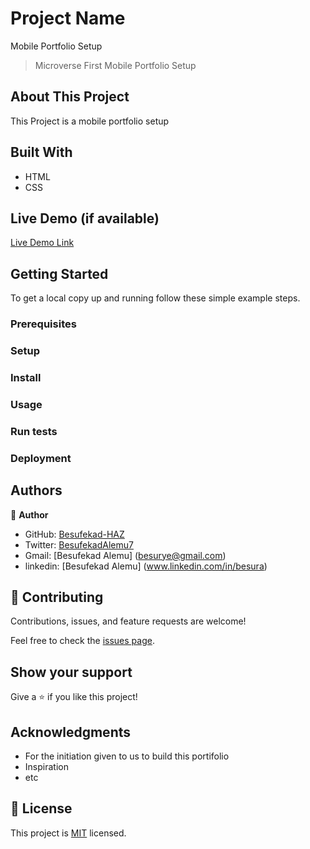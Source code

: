 # Project Name
Mobile Portfolio Setup

> Microverse First Mobile Portfolio Setup

## About This Project

This Project is a mobile portfolio setup 


## Built With

- HTML
- CSS

## Live Demo (if available)

[Live Demo Link](https://livedemo.com)


## Getting Started



To get a local copy up and running follow these simple example steps.

### Prerequisites

### Setup

### Install

### Usage

### Run tests

### Deployment

## Authors

👤 **Author**

- GitHub: [Besufekad-HAZ](https://github.com/Besufekad-HAZ)
- Twitter: [BesufekadAlemu7](https://twitter.com/BesufekadAlemu7)
- Gmail: [Besufekad Alemu] (besurye@gmail.com)
- linkedin: [Besufekad Alemu] (www.linkedin.com/in/besura)


## 🤝 Contributing

Contributions, issues, and feature requests are welcome!

Feel free to check the [issues page](../../issues/).

## Show your support

Give a ⭐️ if you like this project!

## Acknowledgments

- For the initiation given to us to build this portifolio
- Inspiration
- etc

## 📝 License

This project is [MIT](./LICENSE) licensed.
